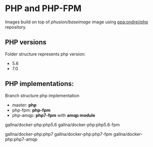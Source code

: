 # PHP and PHP-FPM

Images build on top of *phusion/baseimage* image using [ppa:ondrej/php](https://launchpad.net/~ondrej/+archive/ubuntu/php) repository.

## PHP versions

Folder structure represents php version:

- 5.6
- 7.0

## PHP implementations:

Branch structure php implementation

- master: **php**
- php-fpm: **php-fpm**
- php-amqp: **php7-fpm** with **amqp module**


gallna/docker-php:php5.6
gallna/docker-php:php5.6-fpm

gallna/docker-php:php7
gallna/docker-php:php7-fpm
gallna/docker-php:php7-amqp
